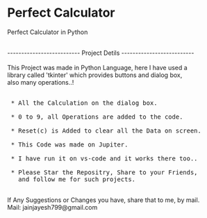 # Perfect Calculator
Perfect Calculator in Python

<br>
-------------------------- Project Detils --------------------------<br>
<br>This Project was made in Python Language, here I have used a<br>
library called 'tkinter' which provides buttons and dialog box,<br>
also many operations..!
<br>
<br><pre> * All the Calculation on the dialog box.
<br> * 0 to 9, all Operations are added to the code.
<br> * Reset(c) is Added to clear all the Data on screen.
<br> * This Code was made on Jupiter.
<br> * I have run it on vs-code and it works there too..
<br> * Please Star the Repositry, Share to your Friends,
   and follow me for such projects.</pre>
<br>
If Any Suggestions or Changes you have, share that to me, by mail.<br>
Mail: jainjayesh799@gmail.com
